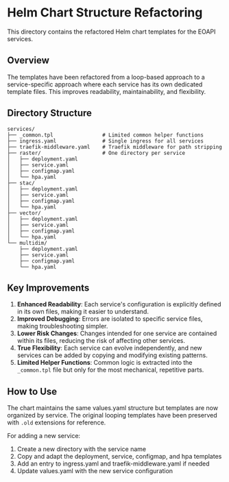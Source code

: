 # Helm Chart Structure Refactoring

This directory contains the refactored Helm chart templates for the EOAPI services.

## Overview

The templates have been refactored from a loop-based approach to a service-specific approach where each service has its own dedicated template files. This improves readability, maintainability, and flexibility.

## Directory Structure

```
services/
├── _common.tpl                # Limited common helper functions
├── ingress.yaml               # Single ingress for all services
├── traefik-middleware.yaml    # Traefik middleware for path stripping
├── raster/                    # One directory per service
│   ├── deployment.yaml
│   ├── service.yaml
│   ├── configmap.yaml
│   └── hpa.yaml
├── stac/
│   ├── deployment.yaml
│   ├── service.yaml
│   ├── configmap.yaml
│   └── hpa.yaml
├── vector/
│   ├── deployment.yaml
│   ├── service.yaml
│   ├── configmap.yaml
│   └── hpa.yaml
└── multidim/
    ├── deployment.yaml
    ├── service.yaml
    ├── configmap.yaml
    └── hpa.yaml
```

## Key Improvements

1. **Enhanced Readability**: Each service's configuration is explicitly defined in its own files, making it easier to understand.
2. **Improved Debugging**: Errors are isolated to specific service files, making troubleshooting simpler.
3. **Lower Risk Changes**: Changes intended for one service are contained within its files, reducing the risk of affecting other services.
4. **True Flexibility**: Each service can evolve independently, and new services can be added by copying and modifying existing patterns.
5. **Limited Helper Functions**: Common logic is extracted into the `_common.tpl` file but only for the most mechanical, repetitive parts.

## How to Use

The chart maintains the same values.yaml structure but templates are now organized by service. The original looping templates have been preserved with `.old` extensions for reference.

For adding a new service:
1. Create a new directory with the service name
2. Copy and adapt the deployment, service, configmap, and hpa templates
3. Add an entry to ingress.yaml and traefik-middleware.yaml if needed
4. Update values.yaml with the new service configuration
